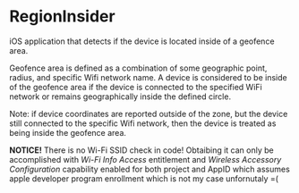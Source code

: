 # RegionInsider

iOS application that detects if the device is located inside of a geofence area.

Geofence area is defined as a combination of some geographic point, radius, and specific Wifi network name.
A device is considered to be inside of the geofence area if the device is connected to the specified WiFi network or remains geographically inside the defined circle.

Note: if device coordinates are reported outside of the zone, but the device still connected to the specific Wifi network, then the device is treated as being inside the geofence area.

>
**NOTICE!**
There is no Wi-Fi SSID check in code! Obtaibing it can only be accomplished with _Wi-Fi Info Access_ entitlement and _Wireless Accessory Configuration_ capability enabled for both project and AppID which assumes apple developer program enrollment which is not my case unfornutaly =(
